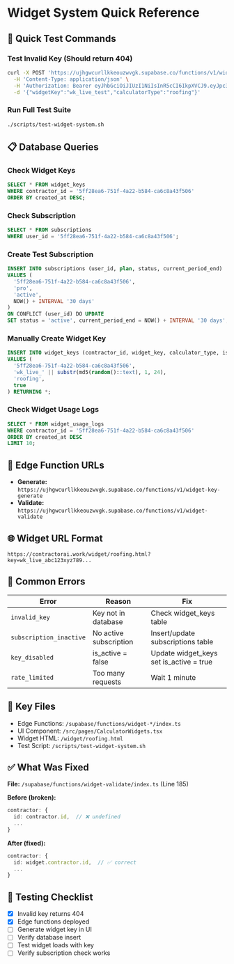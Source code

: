 # Widget System Quick Reference

## 🚀 Quick Test Commands

### Test Invalid Key (Should return 404)
```bash
curl -X POST 'https://ujhgwcurllkkeouzwvgk.supabase.co/functions/v1/widget-validate' \
  -H 'Content-Type: application/json' \
  -H 'Authorization: Bearer eyJhbGciOiJIUzI1NiIsInR5cCI6IkpXVCJ9.eyJpc3MiOiJzdXBhYmFzZSIsInJlZiI6InVqaGd3Y3VybGxra2VvdXp3dmdrIiwicm9sZSI6ImFub24iLCJpYXQiOjE3NTcwMzIzMjQsImV4cCI6MjA3MjYwODMyNH0.ez6RDJ2FxgSfb7mo2Xug1lXaynKLR-2nJFO-x64UNnY' \
  -d '{"widgetKey":"wk_live_test","calculatorType":"roofing"}'
```

### Run Full Test Suite
```bash
./scripts/test-widget-system.sh
```

## 📋 Database Queries

### Check Widget Keys
```sql
SELECT * FROM widget_keys
WHERE contractor_id = '5ff28ea6-751f-4a22-b584-ca6c8a43f506'
ORDER BY created_at DESC;
```

### Check Subscription
```sql
SELECT * FROM subscriptions
WHERE user_id = '5ff28ea6-751f-4a22-b584-ca6c8a43f506';
```

### Create Test Subscription
```sql
INSERT INTO subscriptions (user_id, plan, status, current_period_end)
VALUES (
  '5ff28ea6-751f-4a22-b584-ca6c8a43f506',
  'pro',
  'active',
  NOW() + INTERVAL '30 days'
)
ON CONFLICT (user_id) DO UPDATE
SET status = 'active', current_period_end = NOW() + INTERVAL '30 days';
```

### Manually Create Widget Key
```sql
INSERT INTO widget_keys (contractor_id, widget_key, calculator_type, is_active)
VALUES (
  '5ff28ea6-751f-4a22-b584-ca6c8a43f506',
  'wk_live_' || substr(md5(random()::text), 1, 24),
  'roofing',
  true
) RETURNING *;
```

### Check Widget Usage Logs
```sql
SELECT * FROM widget_usage_logs
WHERE contractor_id = '5ff28ea6-751f-4a22-b584-ca6c8a43f506'
ORDER BY created_at DESC
LIMIT 10;
```

## 🔧 Edge Function URLs

- **Generate:** `https://ujhgwcurllkkeouzwvgk.supabase.co/functions/v1/widget-key-generate`
- **Validate:** `https://ujhgwcurllkkeouzwvgk.supabase.co/functions/v1/widget-validate`

## 🌐 Widget URL Format

```
https://contractorai.work/widget/roofing.html?key=wk_live_abc123xyz789...
```

## 🐛 Common Errors

| Error | Reason | Fix |
|-------|--------|-----|
| `invalid_key` | Key not in database | Check widget_keys table |
| `subscription_inactive` | No active subscription | Insert/update subscriptions table |
| `key_disabled` | is_active = false | Update widget_keys set is_active = true |
| `rate_limited` | Too many requests | Wait 1 minute |

## 📍 Key Files

- Edge Functions: `/supabase/functions/widget-*/index.ts`
- UI Component: `/src/pages/CalculatorWidgets.tsx`
- Widget HTML: `/widget/roofing.html`
- Test Script: `/scripts/test-widget-system.sh`

## ✅ What Was Fixed

**File:** `/supabase/functions/widget-validate/index.ts` (Line 185)

**Before (broken):**
```typescript
contractor: {
  id: contractor.id,  // ❌ undefined
  ...
}
```

**After (fixed):**
```typescript
contractor: {
  id: widget.contractor.id,  // ✅ correct
  ...
}
```

## 🎯 Testing Checklist

- [x] Invalid key returns 404
- [x] Edge functions deployed
- [ ] Generate widget key in UI
- [ ] Verify database insert
- [ ] Test widget loads with key
- [ ] Verify subscription check works
